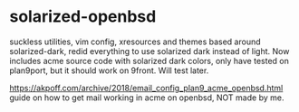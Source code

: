 # solarized-openbsd
suckless utilities, vim config, xresources and themes based around solarized-dark, redid everything to use solarized dark instead of light.
Now includes acme source code with solarized dark colors, only have tested on plan9port, but it should work on 9front. Will test later. 

https://akpoff.com/archive/2018/email_config_plan9_acme_openbsd.html
guide on how to get mail working in acme on openbsd, NOT made by me. 
